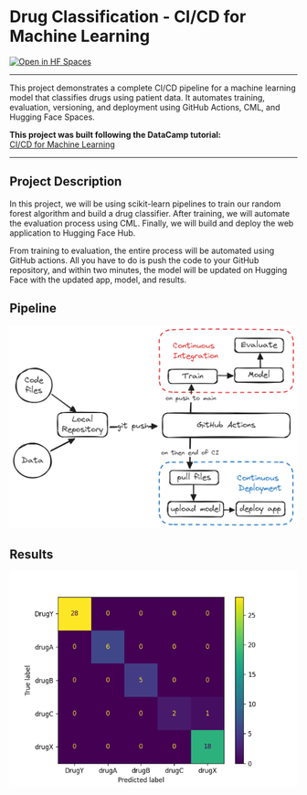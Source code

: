 # Drug Classification - CI/CD for Machine Learning

[![Open in HF Spaces](https://img.shields.io/badge/🤗_Open-in_HF_Spaces-blue?logo=huggingface)](https://huggingface.co/spaces/ska24680/Drug-Classification)

---

This project demonstrates a complete CI/CD pipeline for a machine learning model that classifies drugs using patient data. It automates training, evaluation, versioning, and deployment using GitHub Actions, CML, and Hugging Face Spaces.

 **This project was built following the DataCamp tutorial:**  
[CI/CD for Machine Learning](https://www.datacamp.com/tutorial/ci-cd-for-machine-learning)

---

##  Project Description

In this project, we will be using scikit-learn pipelines to train our random forest algorithm and build a drug classifier. After training, we will automate the evaluation process using CML. Finally, we will build and deploy the web application to Hugging Face Hub.

From training to evaluation, the entire process will be automated using GitHub actions. All you have to do is push the code to your GitHub repository, and within two minutes, the model will be updated on Hugging Face with the updated app, model, and results.

## Pipeline

![Piepline](image/img.png)

## Results
![Results](Results/model_results.png)

